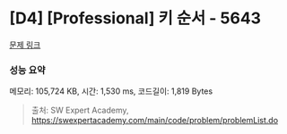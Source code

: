 # [D4] [Professional] 키 순서 - 5643 

[문제 링크](https://swexpertacademy.com/main/code/problem/problemDetail.do?contestProbId=AWXQsLWKd5cDFAUo) 

### 성능 요약

메모리: 105,724 KB, 시간: 1,530 ms, 코드길이: 1,819 Bytes



> 출처: SW Expert Academy, https://swexpertacademy.com/main/code/problem/problemList.do